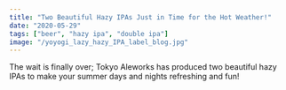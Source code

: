 ```yaml
---
title: "Two Beautiful Hazy IPAs Just in Time for the Hot Weather!"
date: "2020-05-29"
tags: ["beer", "hazy ipa", "double ipa"]
image: "/yoyogi_lazy_hazy_IPA_label_blog.jpg"
---
```


The wait is finally over; Tokyo Aleworks has produced two beautiful hazy IPAs to make your summer days and nights refreshing and fun!